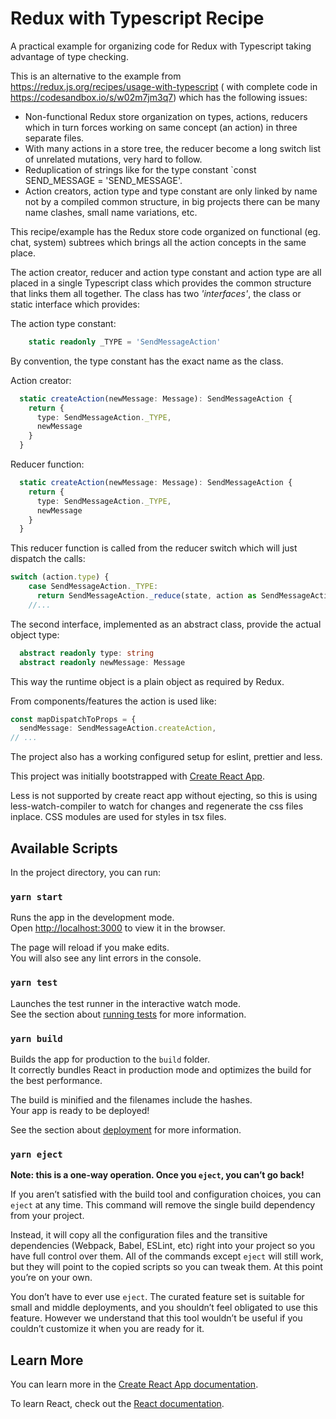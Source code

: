 # Redux with Typescript Recipe

A practical example for organizing code for Redux with Typescript taking advantage of type checking.

This is an alternative to the example from https://redux.js.org/recipes/usage-with-typescript ( 
with complete code in https://codesandbox.io/s/w02m7jm3q7) which has the following issues:

* Non-functional Redux store organization on types, actions, reducers which in turn forces working 
on same concept (an action) in three separate files.
* With many actions in a store tree, the reducer become a long switch list of unrelated mutations,
very hard to follow.
* Reduplication of strings like for the type constant `const SEND_MESSAGE = 'SEND_MESSAGE'.
* Action creators, action type and type constant are only linked by name not by a compiled
common structure, in big projects there can be many name clashes, small name variations, etc. 

This recipe/example has the Redux store code organized on functional (eg. chat, system) subtrees
which brings all the action concepts in the same place. 

The action creator, reducer and action type constant and action type are all placed in a single 
Typescript class which provides the common structure that links them all together.
The class has two _'interfaces'_, the class or static interface which provides:

The action type constant:
```typescript
    static readonly _TYPE = 'SendMessageAction'
```
By convention, the type constant has the exact name as the class.

Action creator:
```typescript
  static createAction(newMessage: Message): SendMessageAction {
    return {
      type: SendMessageAction._TYPE,
      newMessage
    }
  }
```

Reducer function:
```typescript
  static createAction(newMessage: Message): SendMessageAction {
    return {
      type: SendMessageAction._TYPE,
      newMessage
    }
  }
```
This reducer function is called from the reducer switch which will just dispatch the calls:

```typescript
switch (action.type) {
    case SendMessageAction._TYPE:
      return SendMessageAction._reduce(state, action as SendMessageAction)
    //...
```

The second interface, implemented as an abstract class, provide the actual object type:
```typescript
  abstract readonly type: string
  abstract readonly newMessage: Message
```
This way the runtime object is a plain object as required by Redux.

From components/features the action is used like:
```typescript
const mapDispatchToProps = {
  sendMessage: SendMessageAction.createAction,
// ...
```

The project also has a working configured setup for eslint, prettier and less.
 
This project was initially bootstrapped with [Create React App](https://github.com/facebook/create-react-app).

Less is not supported by create react app without ejecting, so this is using less-watch-compiler 
to watch for changes and regenerate the css files inplace. CSS modules are used for styles in tsx files.  

## Available Scripts

In the project directory, you can run:

### `yarn start`

Runs the app in the development mode.<br />
Open [http://localhost:3000](http://localhost:3000) to view it in the browser.

The page will reload if you make edits.<br />
You will also see any lint errors in the console.

### `yarn test`

Launches the test runner in the interactive watch mode.<br />
See the section about [running tests](https://facebook.github.io/create-react-app/docs/running-tests) for more information.

### `yarn build`

Builds the app for production to the `build` folder.<br />
It correctly bundles React in production mode and optimizes the build for the best performance.

The build is minified and the filenames include the hashes.<br />
Your app is ready to be deployed!

See the section about [deployment](https://facebook.github.io/create-react-app/docs/deployment) for more information.

### `yarn eject`

**Note: this is a one-way operation. Once you `eject`, you can’t go back!**

If you aren’t satisfied with the build tool and configuration choices, you can `eject` at any time. This command will remove the single build dependency from your project.

Instead, it will copy all the configuration files and the transitive dependencies (Webpack, Babel, ESLint, etc) right into your project so you have full control over them. All of the commands except `eject` will still work, but they will point to the copied scripts so you can tweak them. At this point you’re on your own.

You don’t have to ever use `eject`. The curated feature set is suitable for small and middle deployments, and you shouldn’t feel obligated to use this feature. However we understand that this tool wouldn’t be useful if you couldn’t customize it when you are ready for it.

## Learn More

You can learn more in the [Create React App documentation](https://facebook.github.io/create-react-app/docs/getting-started).

To learn React, check out the [React documentation](https://reactjs.org/).
